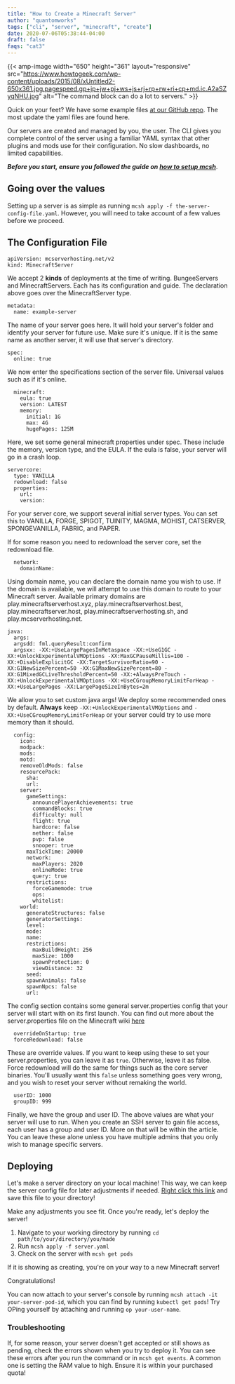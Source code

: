 ```yaml
---
title: "How to Create a Minecraft Server"
author: "quantomworks"
tags: ["cli", "server", "minecraft", "create"]
date: 2020-07-06T05:38:44-04:00
draft: false
faqs: "cat3"
---
```


{{< amp-image width="650" height="361" layout="responsive" src="https://www.howtogeek.com/wp-content/uploads/2015/08/xUntitled2-650x361.jpg.pagespeed.gp+jp+jw+pj+ws+js+rj+rp+rw+ri+cp+md.ic.A2aSZyqNHU.jpg" alt="The command block can do a lot to servers." >}}

Quick on your feet? We have some example files [at our GitHub repo](https://github.com/mcserverhosting-net/mc-operator/tree/master/deploy/examples). The most update the yaml files are found here.


Our servers are created and managed by you, the user. The CLI gives you complete control of the server using a familiar YAML syntax that other plugins and mods use for their configuration. No slow dashboards, no limited capabilities. 

***Before you start, ensure you followed the guide on [how to setup mcsh](/support/post/how-to-setup-mcsh/)***.

## Going over the values

Setting up a server is as simple as running `mcsh apply -f the-server-config-file.yaml`. However, you will need to take account of a few values before we proceed.


## The Configuration File
```
apiVersion: mcserverhosting.net/v2
kind: MinecraftServer
```
We accept 2 **kinds** of deployments at the time of writing. BungeeServers and MinecraftServers. Each has its configuration and guide. The declaration above goes over the MinecraftServer type.

```
metadata:
  name: example-server
```
The name of your server goes here. It will hold your server's folder and identify your server for future use. Make sure it's unique. If it is the same name as another server, it will use that server's directory.

```
spec:
  online: true 
```
We now enter the specifications section of the server file. Universal values such as if it's online.

```
  minecraft:
    eula: true
    version: LATEST
    memory:
      initial: 1G
      max: 4G
      hugePages: 125M
```
Here, we set some general minecraft properties under spec.  These include the memory, version type, and the EULA. If the eula is false, your server will go in a crash loop.

```
servercore:
  type: VANILLA
  redownload: false
  properties:
    url:
    version:
```
For your server core, we support several initial server types. You can set this to VANILLA, FORGE, SPIGOT, TUINITY, MAGMA, MOHIST, CATSERVER, SPONGEVANILLA, FABRIC, and PAPER.

If for some reason you need to redownload the server core, set the redownload file. 

```
  network:
    domainName: 
```
Using domain name, you can declare the domain name you wish to use. If the domain is available, we will attempt to use this domain to route to your Minecraft server. Available primary domains are play.minecraftserverhost.xyz, play.minecraftserverhost.best, play.minecraftserver.host, play.minecraftserverhosting.sh, and play.mcserverhosting.net. 

```
java:
  args:
  argsdd: fml.queryResult:confirm
  argsxx: -XX:+UseLargePagesInMetaspace -XX:+UseG1GC -XX:+UnlockExperimentalVMOptions -XX:MaxGCPauseMillis=100 -XX:+DisableExplicitGC -XX:TargetSurvivorRatio=90 -XX:G1NewSizePercent=50 -XX:G1MaxNewSizePercent=80 -XX:G1MixedGCLiveThresholdPercent=50 -XX:+AlwaysPreTouch -XX:+UnlockExperimentalVMOptions -XX:+UseCGroupMemoryLimitForHeap -XX:+UseLargePages -XX:LargePageSizeInBytes=2m
```

We allow you to set custom java args! We deploy some recommended ones by default. **Always** keep `-XX:+UnlockExperimentalVMOptions` and `-XX:+UseCGroupMemoryLimitForHeap` or your server could try to use more memory than it should.

```
  config:
    icon: 
    modpack: 
    mods: 
    motd: 
    removeOldMods: false
    resourcePack:
      sha: 
      url: 
    server:
      gameSettings:
        announcePlayerAchievements: true
        commandBlocks: true
        difficulty: null
        flight: true
        hardcore: false
        nether: false
        pvp: false
        snooper: true
      maxTickTime: 20000
      network:
        maxPlayers: 2020
        onlineMode: true
        query: true
      restrictions:
        forceGamemode: true
        ops: 
        whitelist: 
    world:
      generateStructures: false
      generatorSettings: 
      level: 
      mode: 
      name: 
      restrictions:
        maxBuildHeight: 256
        maxSize: 1000
        spawnProtection: 0
        viewDistance: 32
      seed: 
      spawnAnimals: false
      spawnNpcs: false
      url: 
```
The config section contains some general server.properties config that your server will start with on its first launch. You can find out more about the server.properties file on the Minecraft wiki [here](https://minecraft.gamepedia.com/Server.properties#Minecraft_server_properties)

```
  overrideOnStartup: true
  forceRedownload: false
```
These are override values. If you want to keep using these to set your server.properties, you can leave it as `true`. Otherwise, leave it as false. Force redownload will do the same for things such as the core server binaries. You'll usually want this `false` unless something goes very wrong, and you wish to reset your server without remaking the world. 

```
  userID: 1000
  groupID: 999
```

Finally, we have the group and user ID. The above values are what your server will use to run. When you create an SSH server to gain file access, each user has a group and user ID. More on that will be within the article. You can leave these alone unless you have multiple admins that you only wish to manage specific servers. 


## Deploying

Let's make a server directory on your local machine! This way, we can keep the server config file for later adjustments if needed. [Right click this link](https://raw.githubusercontent.com/mcserverhosting-net/mc-operator/master/server-op/deploy/crds/mcserverhosting.net_v2_minecraftserver_cr.yaml) and save this file to your directory!

Make any adjustments you see fit. Once you're ready, let's deploy the server!

1. Navigate to your working directory by running `cd path/to/your/directory/you/made`
2. Run `mcsh apply -f server.yaml`
3. Check on the server with `mcsh get pods`

If it is showing as creating, you're on your way to a new Minecraft server! 

Congratulations!

You can now attach to your server's console by running `mcsh attach -it your-server-pod-id`, which you can find by running `kubectl get pods`! Try OPing yourself by attaching and running `op your-user-name`.


### Troubleshooting
If, for some reason, your server doesn't get accepted or still shows as pending, check the errors shown when you try to deploy it. 
You can see these errors after you run the command or in `mcsh get events`. A common one is setting the RAM value to high. Ensure it is within your purchased quota! 
